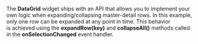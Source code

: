 The **DataGrid** widget ships with an&nbsp;API that allows you to&nbsp;implement your own logic when expanding/collapsing master-detail rows. In&nbsp;this example, only one row can be&nbsp;expanded at&nbsp;any point in&nbsp;time. This behavior is&nbsp;achieved using the **expandRow(key)** and **collapseAll()** methods called in&nbsp;the **onSelectionChanged** event handler.